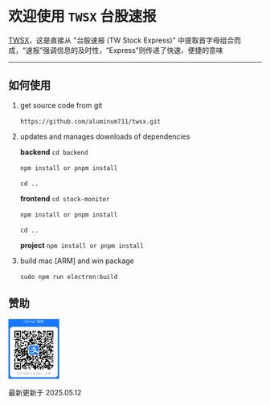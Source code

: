 # 欢迎使用 `TWSX` 台股速报

[TWSX]([https://markdown.lovejade.cn/?ref=markdown.lovejade.cn](https://github.com/aluminum711/twsx/tree/widget))，这是直接从 "台股速报 (TW Stock Express)" 中提取首字母组合而成，“速报”强调信息的及时性，“Express”则传递了快速、便捷的意味

---

## 如何使用

1. get source code from git
 
   `https://github.com/aluminum711/twsx.git`
   
2. updates and manages downloads of dependencies
 
   **backend**
   `cd backend`
   
   `npm install or pnpm install`
   
   `cd ..`
   
   **frontend**
   `cd stock-monitor`
   
   `npm install or pnpm install`
   
   `cd ..`
   
   **project**
   `npm install or pnpm install`
   
3. build mac [ARM] and win package
 
   `sudo npm run electron:build`


## 赞助

<img src="2025-05-12_11-07-50.png" width="20%">




最新更新于 2025.05.12
